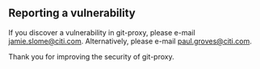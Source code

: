 ## Reporting a vulnerability

If you discover a vulnerability in git-proxy, please e-mail [jamie.slome@citi.com](mailto:jamie.slome@citi.com). Alternatively, please e-mail [paul.groves@citi.com](mailto:paul.groves@citi.com).

Thank you for improving the security of git-proxy.